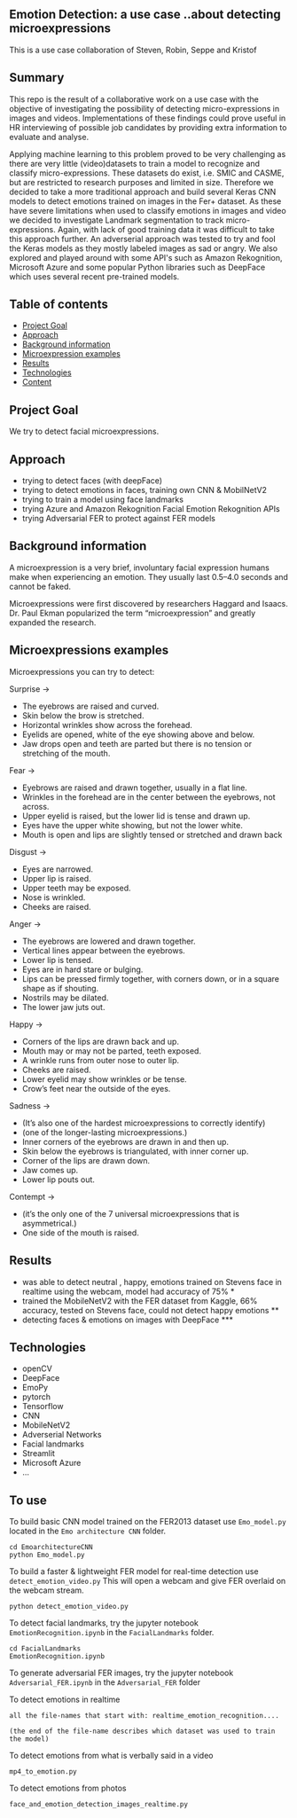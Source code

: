 ## Emotion Detection: a use case ..about detecting microexpressions

This is a use case collaboration of Steven, Robin, Seppe and Kristof

## Summary
This repo is the result of a collaborative work on a use case with the objective of investigating the possibility of detecting micro-expressions in images and videos. Implementations of these findings could prove useful in HR interviewing of possible job candidates by providing extra information to evaluate and analyse.

Applying machine learning to this problem proved to be very challenging as there are very little (video)datasets to train a model to recognize and classify micro-expressions. These datasets do exist, i.e. SMIC and CASME, but are restricted to research purposes and limited in size.
Therefore we decided to take a more traditional approach and build several Keras CNN models to detect emotions trained on images in the Fer+ dataset. 
As these have severe limitations when used to classify emotions in images and video we decided to investigate Landmark segmentation to track micro-expressions. Again, with lack of good training data it was difficult to take this approach further. 
An adverserial approach was tested to try and fool the Keras models as they mostly labeled images as sad or angry.
We also explored and played around with some API's such as Amazon Rekognition, Microsoft Azure and some popular Python libraries such as DeepFace which uses several recent pre-trained models.



## Table of contents
* [Project Goal](#general-info)
* [Approach](#general-info)
* [Background information](#general-info)
* [Microexpression examples](#general-info)
* [Results](#results)
* [Technologies](#technologies)
* [Content](#content)

## Project Goal
We try to detect facial microexpressions.

## Approach
- trying to detect faces (with deepFace)
- trying to detect emotions in faces, training own CNN & MobilNetV2
- trying to train a model using face landmarks
- trying Azure and Amazon Rekognition Facial Emotion Rekognition APIs
- trying Adversarial FER to protect against FER models

## Background information

A microexpression is a very brief, involuntary facial expression humans make when experiencing
an emotion. They usually last 0.5–4.0 seconds and cannot be faked.

Microexpressions were first discovered by researchers Haggard and Isaacs.
Dr. Paul Ekman popularized the term “microexpression” and greatly expanded the research.

## Microexpressions examples

Microexpressions you can try to detect:

Surprise ->
- The eyebrows are raised and curved.
- Skin below the brow is stretched.
- Horizontal wrinkles show across the forehead.
- Eyelids are opened, white of the eye showing above and below.
- Jaw drops open and teeth are parted but there is no tension or stretching of the mouth.

Fear ->
- Eyebrows are raised and drawn together, usually in a flat line.
- Wrinkles in the forehead are in the center between the eyebrows, not across.
- Upper eyelid is raised, but the lower lid is tense and drawn up.
- Eyes have the upper white showing, but not the lower white.
- Mouth is open and lips are slightly tensed or stretched and drawn back

Disgust ->
- Eyes are narrowed.
- Upper lip is raised.
- Upper teeth may be exposed.
- Nose is wrinkled.
- Cheeks are raised.

Anger ->
- The eyebrows are lowered and drawn together.
- Vertical lines appear between the eyebrows.
- Lower lip is tensed.
- Eyes are in hard stare or bulging.
- Lips can be pressed firmly together, with corners down, or in a square shape as if shouting.
- Nostrils may be dilated.
- The lower jaw juts out.

Happy ->
- Corners of the lips are drawn back and up.
- Mouth may or may not be parted, teeth exposed.
- A wrinkle runs from outer nose to outer lip.
- Cheeks are raised.
- Lower eyelid may show wrinkles or be tense.
- Crow’s feet near the outside of the eyes.

Sadness ->
- (It’s also one of the hardest microexpressions to correctly identify)
- (one of the longer-lasting microexpressions.)
- Inner corners of the eyebrows are drawn in and then up.
- Skin below the eyebrows is triangulated, with inner corner up.
- Corner of the lips are drawn down.
- Jaw comes up.
- Lower lip pouts out.

Contempt ->
- (it’s the only one of the 7 universal microexpressions that is asymmetrical.)
- One side of the mouth is raised.


## Results
- was able to detect neutral , happy, emotions trained on Stevens face in realtime using the webcam, model had accuracy of 75% *
- trained the MobileNetV2 with the FER dataset from Kaggle, 66% accuracy, tested on Stevens face, could not detect happy emotions **
- detecting faces & emotions on images with DeepFace ***


## Technologies
- openCV
- DeepFace
- EmoPy
- pytorch
- Tensorflow
- CNN
- MobileNetV2
- Adverserial Networks
- Facial landmarks
- Streamlit
- Microsoft Azure
- ...


## To use

To build basic CNN model trained on the FER2013 dataset use `Emo_model.py` located in the `Emo architecture CNN` folder.
```
cd EmoarchitectureCNN
python Emo_model.py
```

To build a faster & lightweight FER model for real-time detection use `detect_emotion_video.py`  This will open a webcam and give FER overlaid on the webcam stream.
```
python detect_emotion_video.py
```

To detect facial landmarks, try the jupyter notebook `EmotionRecognition.ipynb` in the `FacialLandmarks` folder.
```
cd FacialLandmarks
EmotionRecognition.ipynb
```

To generate adversarial FER images, try the jupyter notebook `Adversarial_FER.ipynb` in the `Adversarial_FER` folder


To detect emotions in realtime
```
all the file-names that start with: realtime_emotion_recognition....

(the end of the file-name describes which dataset was used to train the model)
```

To detect emotions from what is verbally said in a video
```
mp4_to_emotion.py
```

To detect emotions from photos
```
face_and_emotion_detection_images_realtime.py
```


